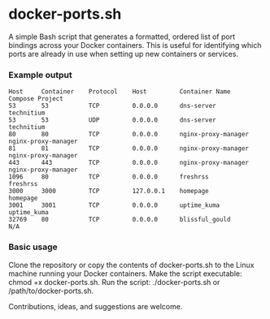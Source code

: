 # docker-ports.sh
A simple Bash script that generates a formatted, ordered list of port bindings across your Docker containers. This is useful for identifying which ports are already in use when setting up new containers or services.

### Example output
```
Host     Container    Protocol    Host         Container Name               Compose Project
53       53           TCP         0.0.0.0      dns-server                   technitium
53       53           UDP         0.0.0.0      dns-server                   technitium
80       80           TCP         0.0.0.0      nginx-proxy-manager          nginx-proxy-manager
81       81           TCP         0.0.0.0      nginx-proxy-manager          nginx-proxy-manager
443      443          TCP         0.0.0.0      nginx-proxy-manager          nginx-proxy-manager
1096     80           TCP         0.0.0.0      freshrss                     freshrss
3000     3000         TCP         127.0.0.1    homepage                     homepage
3001     3001         TCP         0.0.0.0      uptime_kuma                  uptime_kuma
32769    80           TCP         0.0.0.0      blissful_gould               N/A
```

### Basic usage
Clone the repository or copy the contents of docker-ports.sh to the Linux machine running your Docker containers.
Make the script executable: chmod +x docker-ports.sh.
Run the script: ./docker-ports.sh or /path/to/docker-ports.sh.


Contributions, ideas, and suggestions are welcome.